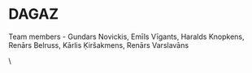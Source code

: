 # DAGAZ
Team members - Gundars Novickis, Emīls Vīgants, Haralds Knopkens, Renārs Belruss, Kārlis Ķiršakmens, Renārs Varslavāns

\
